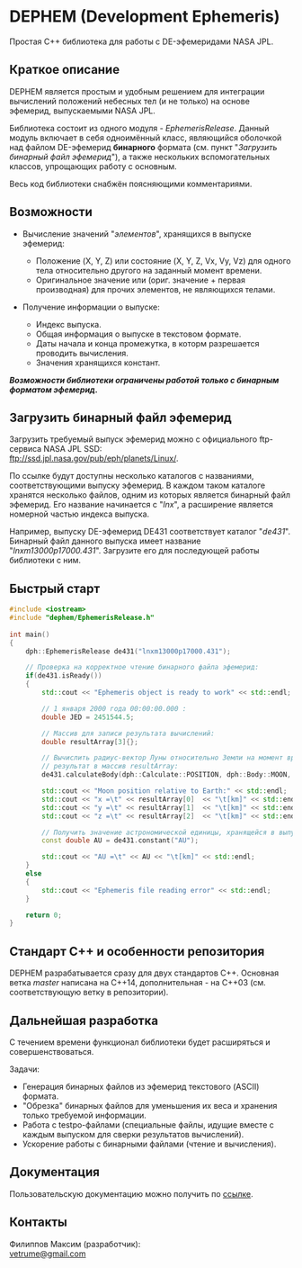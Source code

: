# DEPHEM (Development Ephemeris)
Простая C++ библиотека для работы с DE-эфемеридами NASA JPL.  

## Краткое описание
DEPHEM является простым и удобным решением для интеграции вычислений положений небесных тел (и не только) на основе эфемерид, выпускаемыми NASA JPL.  

Библиотека состоит из одного модуля - _EphemerisRelease_. Данный модуль включает в себя одноимённый класс, являющийся оболочкой над файлом DE-эфемерид **бинарного** формата (см. пункт "_Загрузить бинарный файл эфемерид_"), а также нескольких вспомогательных классов, упрощающих работу с основным.  

Весь код библиотеки снабжён поясняющими комментариями.

## Возможности
- Вычисление значений "_элементов_", хранящихся в выпуске эфемерид:
	- Положение (X, Y, Z) или состояние (X, Y, Z, Vx, Vy, Vz) для одного тела относительно другого на заданный момент времени.
	- Оригинальное значение или (ориг. значение + первая производная) для прочих элементов, не являющихся телами.  
	
- Получение информации о выпуске:
	- Индекс выпуска.
	- Общая информация о выпуске в текстовом формате.
	- Даты начала и конца промежутка, в которм разрешается проводить вычисления.
	- Значения хранящихся констант.

**_Возможности библиотеки ограничены работой только с бинарным форматом эфемерид._**

## Загрузить бинарный файл эфемерид
Загрузить требуемый выпуск эфемерид можно с официального ftp-сервиса NASA JPL SSD:  
<ftp://ssd.jpl.nasa.gov/pub/eph/planets/Linux/>.

По ссылке будут доступны несколько каталогов с названиями, соответствующими выпуску эфемерид. В каждом таком каталоге хранятся несколько файлов, одним из которых является бинарный файл эфемерид. Его название начинается с "_lnx_", а расширение является номерной частью индекса выпуска.  

Например, выпуску DE-эфемерид DE431 соответствует каталог "_de431_". Бинарный файл данного выпуска имеет название "_lnxm13000p17000.431_". Загрузите его для последующей работы библиотеки с ним.

## Быстрый старт
````c++
#include <iostream>
#include "dephem/EphemerisRelease.h"
    
int main()
{
    dph::EphemerisRelease de431("lnxm13000p17000.431");

    // Проверка на корректное чтение бинарного файла эфемерид:
    if(de431.isReady())
    {
        std::cout << "Ephemeris object is ready to work" << std::endl;

        // 1 января 2000 года 00:00:00.000 :
        double JED = 2451544.5;

        // Массив для записи результата вычислений:
        double resultArray[3]{};

        // Вычислить радиус-вектор Луны относительно Земли на момент времени JED и записать
        // результат в массив resultArray:
        de431.calculateBody(dph::Calculate::POSITION, dph::Body::MOON, dph::Body::EARTH, JED, resultArray);

        std::cout << "Moon position relative to Earth:" << std::endl;
        std::cout << "x =\t" << resultArray[0]  << "\t[km]" << std::endl;
        std::cout << "y =\t" << resultArray[1]  << "\t[km]" << std::endl;
        std::cout << "z =\t" << resultArray[2]  << "\t[km]" << std::endl;

        // Получить значение астрономической единицы, хранящейся в выпуске DE431:
        const double AU = de431.constant("AU");

        std::cout << "AU =\t" << AU << "\t[km]" << std::endl;    
    }
    else
    {
        std::cout << "Ephemeris file reading error" << std::endl;
    }

    return 0;
}
````

## Стандарт C++ и особенности репозитория
DEPHEM разрабатывается сразу для двух стандартов C++. Основная ветка *master* написана на C++14, дополнительная - на С++03 (см. соответствующую ветку в репозитории).

## Дальнейшая разработка
С течением времени функционал библиотеки будет расширяться и совершенствоваться.  

Задачи:
* Генерация бинарных файлов из эфемерид текстового (ASCII) формата.
* "Обрезка" бинарных файлов для уменьшения их веса и хранения только требуемой информации.
* Работа с testpo-файлами (специальные файлы, идущие вместе с каждым выпуском для сверки результатов вычислений).
* Ускорение работы с бинарными файлами (чтение и вычисления).

## Документация
Пользовательскую документацию можно получить по [ссылке](./docs/index.md).

## Контакты
Филиппов Максим (разработчик):  
<vetrume@gmail.com>